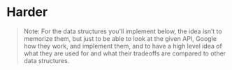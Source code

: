 # Harder

> Note: For the data structures you’ll implement below, the idea isn’t to memorize them, but just to be able to look at the given API, Google how they work, and implement them, and to have a high level idea of what they are used for and what their tradeoffs are compared to other data structures.
